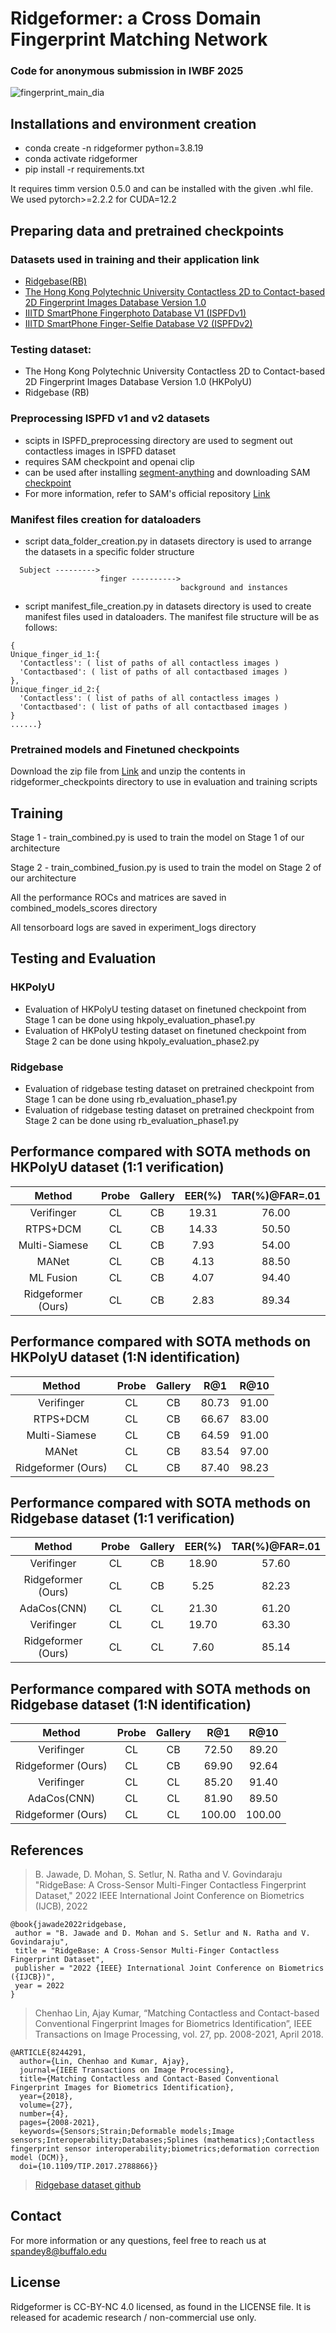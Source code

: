 # Ridgeformer: a Cross Domain Fingerprint Matching Network

### Code for anonymous submission in IWBF 2025

![fingerprint_main_dia](https://github.com/user-attachments/assets/5bdb4d46-5cea-4ca2-a001-8406689543cb)

## Installations and environment creation
- conda create -n ridgeformer python=3.8.19
- conda activate ridgeformer
- pip install -r requirements.txt

It requires timm version 0.5.0 and can be installed with the given .whl file.
We used pytorch>=2.2.2 for CUDA=12.2

## Preparing data and pretrained checkpoints

### Datasets used in training and their application link
- [Ridgebase(RB)](https://www.buffalo.edu/cubs/research/datasets/ridgebase-benchmark-dataset.html#title_0)
- [The Hong Kong Polytechnic University Contactless 2D to Contact-based 2D Fingerprint Images Database Version 1.0](http://www4.comp.polyu.edu.hk/~csajaykr/fingerprint.htm)
- [IIITD SmartPhone Fingerphoto Database V1 (ISPFDv1)](https://iab-rubric.org/index.php/ispfdv1)
- [IIITD SmartPhone Finger-Selfie Database V2 (ISPFDv2)](https://iab-rubric.org/index.php/ispfdv1)

### Testing dataset:
- The Hong Kong Polytechnic University Contactless 2D to Contact-based 2D Fingerprint Images Database Version 1.0 (HKPolyU)
- Ridgebase (RB)

### Preprocessing ISPFD v1 and v2 datasets
- scipts in ISPFD_preprocessing directory are used to segment out contactless images in ISPFD dataset
- requires SAM checkpoint and openai clip
- can be used after installing [segment-anything](https://pypi.org/project/segment-anything/) and downloading SAM [checkpoint](https://github.com/facebookresearch/segment-anything#model-checkpoints)
- For more information, refer to SAM's official repository [Link](https://github.com/facebookresearch/segment-anything)

### Manifest files creation for dataloaders
- script data_folder_creation.py in datasets directory is used to arrange the datasets in a specific folder structure
```
  Subject --------->
                    finger ---------->
                                      background and instances
```  
- script manifest_file_creation.py in datasets directory is used to create manifest files used in dataloaders. The manifest file structure will be as follows:

```
{
Unique_finger_id_1:{
  'Contactless': ( list of paths of all contactless images )
  'Contactbased': ( list of paths of all contactbased images )
},
Unique_finger_id_2:{
  'Contactless': ( list of paths of all contactless images )
  'Contactbased': ( list of paths of all contactbased images )
}
......}
```

### Pretrained models and Finetuned checkpoints
Download the zip file from [Link](https://buffalo.box.com/s/8wmvwhmvbmfsy8j7lr7ppa30bxe3hvws) and unzip the contents in ridgeformer_checkpoints directory to use in evaluation and training scripts

## Training
Stage 1 - train_combined.py is used to train the model on Stage 1 of our architecture

Stage 2 - train_combined_fusion.py is used to train the model on Stage 2 of our architecture

All the performance ROCs and matrices are saved in combined_models_scores directory

All tensorboard logs are saved in experiment_logs directory

## Testing and Evaluation
### HKPolyU
- Evaluation of HKPolyU testing dataset on finetuned checkpoint from Stage 1 can be done using hkpoly_evaluation_phase1.py
- Evaluation of HKPolyU testing dataset on finetuned checkpoint from Stage 2 can be done using hkpoly_evaluation_phase2.py

### Ridgebase
- Evaluation of ridgebase testing dataset on pretrained checkpoint from Stage 1 can be done using rb_evaluation_phase1.py
- Evaluation of ridgebase testing dataset on pretrained checkpoint from Stage 2 can be done using rb_evaluation_phase1.py

## Performance compared with SOTA methods on HKPolyU dataset (1:1 verification)
|Method | Probe | Gallery | EER(%) | TAR(%)@FAR=.01 |
| :---: | :---: | :---: | :---: | :---: |
|Verifinger | CL | CB | 19.31 | 76.00 |
|RTPS+DCM | CL | CB | 14.33 | 50.50 |
|Multi-Siamese | CL | CB | 7.93 | 54.00 |
|MANet | CL | CB | 4.13 | 88.50 |
|ML Fusion | CL | CB | 4.07 | 94.40|
|Ridgeformer (Ours)| CL | CB | 2.83 | 89.34|

## Performance compared with SOTA methods on HKPolyU dataset (1:N identification)
|Method | Probe | Gallery | R@1 | R@10 |
| :---: | :---: | :---: | :---: | :---: |
|Verifinger | CL | CB | 80.73 | 91.00 |
|RTPS+DCM | CL | CB | 66.67 | 83.00 |
|Multi-Siamese | CL | CB | 64.59 | 91.00 |
|MANet | CL | CB | 83.54 | 97.00 |
|Ridgeformer (Ours)| CL | CB | 87.40 | 98.23 |

## Performance compared with SOTA methods on Ridgebase dataset (1:1 verification)
|Method | Probe | Gallery | EER(%) | TAR(%)@FAR=.01 |
| :---: | :---: | :---: | :---: | :---: |
|Verifinger | CL | CB | 18.90 | 57.60 |
|Ridgeformer (Ours) | CL | CB | 5.25 | 82.23 |
|AdaCos(CNN) | CL | CL | 21.30 | 61.20 |
|Verifinger | CL | CL | 19.70 | 63.30 |
|Ridgeformer (Ours)| CL | CL | 7.60 | 85.14 |

## Performance compared with SOTA methods on Ridgebase dataset (1:N identification)
|Method | Probe | Gallery | R@1 | R@10 |
| :---: | :---: | :---: | :---: | :---: |
|Verifinger | CL | CB | 72.50 | 89.20 |
|Ridgeformer (Ours) | CL | CB | 69.90 | 92.64 |
|Verifinger | CL | CL | 85.20 | 91.40 |
|AdaCos(CNN) | CL | CL | 81.90 | 89.50 |
|Ridgeformer (Ours)| CL | CL | 100.00 | 100.00 |

## References

> B. Jawade, D. Mohan, S. Setlur, N. Ratha and V. Govindaraju "RidgeBase: A Cross-Sensor Multi-Finger Contactless Fingerprint Dataset," 2022 IEEE International Joint Conference on Biometrics (IJCB), 2022

```
@book{jawade2022ridgebase,
 author = "B. Jawade and D. Mohan and S. Setlur and N. Ratha and V. Govindaraju",
 title = "RidgeBase: A Cross-Sensor Multi-Finger Contactless Fingerprint Dataset",
 publisher = "2022 {IEEE} International Joint Conference on Biometrics ({IJCB})",
 year = 2022
}
```
> Chenhao Lin, Ajay Kumar, “Matching Contactless and Contact-based Conventional Fingerprint Images for Biometrics Identification”, IEEE Transactions on Image Processing, vol. 27, pp. 2008-2021, April 2018.

```
@ARTICLE{8244291,
  author={Lin, Chenhao and Kumar, Ajay},
  journal={IEEE Transactions on Image Processing}, 
  title={Matching Contactless and Contact-Based Conventional Fingerprint Images for Biometrics Identification}, 
  year={2018},
  volume={27},
  number={4},
  pages={2008-2021},
  keywords={Sensors;Strain;Deformable models;Image sensors;Interoperability;Databases;Splines (mathematics);Contactless fingerprint sensor interoperability;biometrics;deformation correction model (DCM)},
  doi={10.1109/TIP.2017.2788866}}
```
> [Ridgebase dataset github](https://github.com/bhavinjawade/RidgeBase_Fingerprint_Camera_App)

## Contact
For more information or any questions, feel free to reach us at spandey8@buffalo.edu

## License
Ridgeformer is CC-BY-NC 4.0 licensed, as found in the LICENSE file. It is released for academic research / non-commercial use only.
